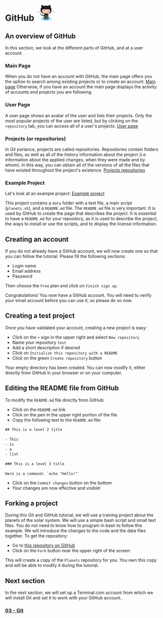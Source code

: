 # GitHub ![octocat](../images/Octocat_small.png)

## An overview of GitHub

In this section, we look at the different parts of GitHub, and at a user
account.

### Main Page

When you do not have an account with GitHub, the main page offers you the
option to search among existing projects or to create an account.
<a href="http://github.com/" target="_blank">Main page</a>
Otherwise, if you have an account the main page displays the activity of
accounts and projects you are following.

### User Page

A user page shows an avatar of the user and lists their projects. Only the most
popular projects of the user are listed, but by clicking on the `repository`
tab, you can access all of a user's projects.
<a href="http://github.com/enormandeau" target="_blank">User page</a>

### Projects (or repositories)

In Git parlance, projects are called repositories. Repositories contain folders
and files, as well as all of the history information about the project (i.e.
information about the applied changes, when they were made and by whom). In
this way, you can obtain all of the versions of all the files that have existed
throughout the project's existence.
<a href="http://github.com/enormandeau?tab=repositories"
target="_blank">Projects repositories</a>

### Example Project

Let's look at an example project:
<a href="http://github.com/enormandeau/meditation-timer"
target="_blank">Example project</a>

This project contains a `data` folder with a text file, a main script
(`planets.sh`), and a `README.md` file. The `README.md` file is very important.
It is used by GitHub to create the page that describes the project. It is
essential to have a `README.md` for your repository, as it is used to describe
the project, the ways to install or use the scripts, and to display the license
information.

## Creating an account

If you do not already have a GitHub account, we will now create one so that you
can follow the tutorial. Please fill the following sections:

- Login name
- Email address
- Password

Then choose the `Free` plan and click on `Finish sign up`.

Congratulations! You now have a GitHub account. You will need to verify your
email account before you can use it, so please do so now.

## Creating a test project

Once you have validated your account, creating a new project is easy: 

- Click on the `+` sign in the upper right and select `New repository`
- Name your repository `test`
- Add a short description if desired
- Click on `Initialize this repository with a README`
- Click on the green `Create repository` button

Your empty directory has been created. You can now modify it, either directly
from GitHub in your browser or on your computer.

## Editing the README file from GitHub

To modify the `README.md` file directly from GitHub:

- Click on the `README.md` link
- Click on the pen in the upper right portion of the file
- Copy the following text to the `README.md` file:

```
## This is a level 2 title

- This
- is
- a
- list

### This is a level 3 title

Here is a command: `echo "Hello!"`
```

  - Click on the `Commit changes` button on the bottom
  - Your changes are now effective and visible!

## Forking a project

During this Git and GitHub tutorial, we will use a training project about the
planets of the solar system. We will use a simple bash script and small text
files. You do not need to know how to program in bash to follow this example.
We will introduce the changes to the code and the data files together. To get
the repository:

- Go to
<a href="http://github.com/enormandeau/planets"
target="_blank">this repository on GitHub</a>
- Click on the `Fork` button near the upper right of the screen

This will create a copy of the `Planets` repository for you. You own this copy
and will be able to modify it during the tutorial.

## Next section

In the next section, we will set up a Terminal.com account from which we will
install Git and set it to work with your GitHub account.

### [03 - Git](03_git.md)

